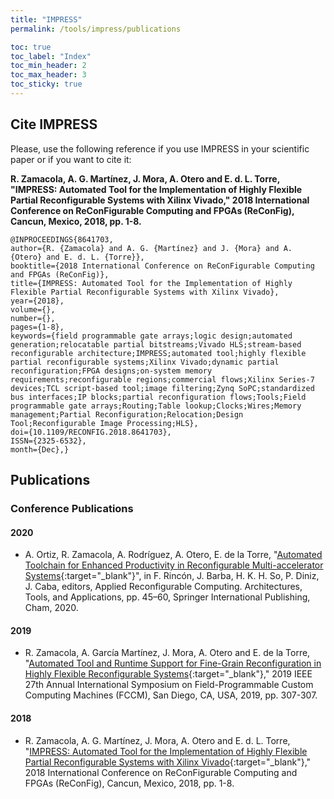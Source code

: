 ```yaml
---
title: "IMPRESS"
permalink: /tools/impress/publications

toc: true
toc_label: "Index"
toc_min_header: 2
toc_max_header: 3
toc_sticky: true
---
```


## Cite IMPRESS

Please, use the following reference if you use IMPRESS in your scientific paper or if you want to cite it:

**R. Zamacola, A. G. Martínez, J. Mora, A. Otero and E. d. L. Torre, "IMPRESS: Automated Tool for the Implementation of Highly Flexible Partial Reconfigurable Systems with Xilinx Vivado," 2018 International Conference on ReConFigurable Computing and FPGAs (ReConFig), Cancun, Mexico, 2018, pp. 1-8.**

```
@INPROCEEDINGS{8641703,
author={R. {Zamacola} and A. G. {Martínez} and J. {Mora} and A. {Otero} and E. d. L. {Torre}},
booktitle={2018 International Conference on ReConFigurable Computing and FPGAs (ReConFig)},
title={IMPRESS: Automated Tool for the Implementation of Highly Flexible Partial Reconfigurable Systems with Xilinx Vivado},
year={2018},
volume={},
number={},
pages={1-8},
keywords={field programmable gate arrays;logic design;automated generation;relocatable partial bitstreams;Vivado HLS;stream-based reconfigurable architecture;IMPRESS;automated tool;highly flexible partial reconfigurable systems;Xilinx Vivado;dynamic partial reconfiguration;FPGA designs;on-system memory requirements;reconfigurable regions;commercial flows;Xilinx Series-7 devices;TCL script-based tool;image filtering;Zynq SoPC;standardized bus interfaces;IP blocks;partial reconfiguration flows;Tools;Field programmable gate arrays;Routing;Table lookup;Clocks;Wires;Memory management;Partial Reconfiguration;Relocation;Design Tool;Reconfigurable Image Processing;HLS},
doi={10.1109/RECONFIG.2018.8641703},
ISSN={2325-6532},
month={Dec},}
```


## Publications

<!-- ### Journal Publications -->

### Conference Publications

#### 2020

* A. Ortiz, R. Zamacola, A. Rodríguez, A. Otero, E. de la Torre, "[Automated Toolchain for Enhanced Productivity in Reconfigurable Multi-accelerator Systems](https://doi.org/10.1007/978-3-030-44534-8_4){:target="_blank"}", in F. Rincón, J. Barba, H. K. H. So, P. Diniz, J. Caba, editors, Applied Reconfigurable Computing. Architectures, Tools, and Applications, pp. 45–60, Springer International Publishing, Cham, 2020.


#### 2019

* R. Zamacola, A. García Martínez, J. Mora, A. Otero and E. de la Torre, "[Automated Tool and Runtime Support for Fine-Grain Reconfiguration in Highly Flexible Reconfigurable Systems](https://ieeexplore.ieee.org/document/8735522){:target="_blank"}," 2019 IEEE 27th Annual International Symposium on Field-Programmable Custom Computing Machines (FCCM), San Diego, CA, USA, 2019, pp. 307-307.


#### 2018

* R. Zamacola, A. G. Martínez, J. Mora, A. Otero and E. d. L. Torre, "[IMPRESS: Automated Tool for the Implementation of Highly Flexible Partial Reconfigurable Systems with Xilinx Vivado](https://ieeexplore.ieee.org/document/8641703){:target="_blank"}," 2018 International Conference on ReConFigurable Computing and FPGAs (ReConFig), Cancun, Mexico, 2018, pp. 1-8.
